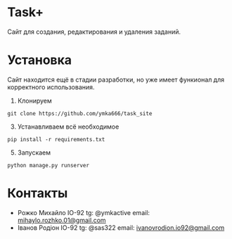 # Task+

Сайт для создания, редактирования и удаления заданий.

# Установка

Сайт находится ещё в стадии разработки, но уже имеет функионал для корректного использования.

1. Клонируем

```
git clone https://github.com/ymka666/task_site
```

3. Устанавливаем всё необходимое
```
pip install -r requirements.txt
```
5. Запускаем
```
python manage.py runserver
```

# Контакты 

- Рожко Михайло ІО-92     tg: @ymkactive    email: mihaylo.rozhko.01@gmail.com
- Іванов Родіон ІО-92     tg: @sas322       email: ivanovrodion.io92@gmail.com
